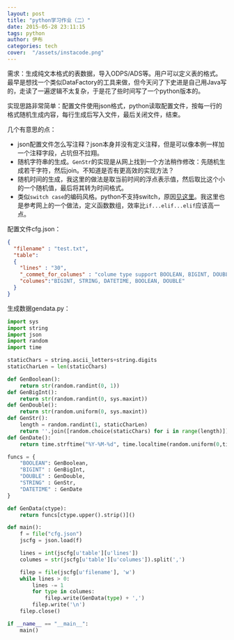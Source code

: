 ```yaml
---
layout: post
title: "python学习作业（二）"
date: 2015-05-28 23:11:15
tags: python
author: 伊布
categories: tech
cover:  "/assets/instacode.png"
---
```



需求：生成纯文本格式的表数据，导入ODPS/ADS等。用户可以定义表的格式。
最早是想找一个类似DataFactory的工具来做，但今天问了下史进是自己用Java写的，走读了一遍逻辑不太复杂，于是花了些时间写了一个python版本的。

实现思路非常简单：配置文件使用json格式，python读取配置文件，按每一行的格式随机生成内容，每行生成后写入文件，最后关闭文件，结束。

几个有意思的点：

- json配置文件怎么写注释？json本身并没有定义注释，但是可以像本例一样加一个注释字段，占坑但不拉翔。
- 随机字符串的生成。`GenStr`的实现是从网上找到一个方法稍作修改：先随机生成若干字符，然后join。不知道是否有更高效的实现方法？
- 随机时间的生成，我这里的做法是取当前时间的浮点表示值，然后取比这个小的一个随机值，最后将其转为时间格式。
- 类似`switch case`的编码风格。python不支持switch，原因[见这里](https://docs.python.org/2/faq/design.html#why-isn-t-there-a-switch-or-case-statement-in-python)。我这里也是参考网上的一个做法，定义函数数组，效率比`if...elif...elif`应该高一点。


配置文件cfg.json：

```json
{
  "filename" : "test.txt",
  "table":
  {
    "lines" : "30",
    "_commet_for_columes" : "colume type support BOOLEAN, BIGINT, DOUBLE, STRING, DATATIME only.",
    "columes":"BIGINT, STRING, DATETIME, BOOLEAN, DOUBLE"
  }
}
```

生成数据gendata.py：

```python
import sys
import string
import json
import random
import time

staticChars = string.ascii_letters+string.digits
staticCharLen = len(staticChars)

def GenBoolean():
    return str(random.randint(0, 1))
def GenBigInt():
    return str(random.randint(0, sys.maxint))
def GenDouble():
    return str(random.uniform(0, sys.maxint))
def GenStr():
    length = random.randint(1, staticCharLen)
    return ''.join([random.choice(staticChars) for i in range(length)])
def GenDate():
    return time.strftime("%Y-%M-%d", time.localtime(random.uniform(0,time.time())))

funcs = {
    "BOOLEAN": GenBoolean,
    "BIGINT" : GenBigInt,
    "DOUBLE" : GenDouble,
    "STRING" : GenStr,
    "DATETIME" : GenDate
}

def GenData(ctype):
    return funcs[ctype.upper().strip()]()

def main():
    f = file("cfg.json")
    jscfg = json.load(f)

    lines = int(jscfg[u'table'][u'lines'])
    columes = str(jscfg[u'table'][u'columes']).split(',')

    filep = file(jscfg[u'filename'], 'w')
    while lines > 0:
        lines -= 1
        for type in columes:
            filep.write(GenData(type) + ',')
        filep.write('\n')
    filep.close()

if __name__ == "__main__":
    main()
```


